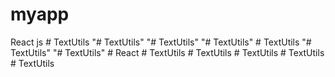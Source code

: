 # myapp
 React js
#   T e x t U t i l s  
 "# TextUtils" 
"# TextUtils" 
"# TextUtils" 
#   T e x t U t i l s  
 "# TextUtils" 
"# TextUtils" 
#   R e a c t  
 #   T e x t U t i l s  
 #   T e x t U t i l s  
 #   T e x t U t i l s  
 #   T e x t U t i l s  
 #   T e x t U t i l s  
 